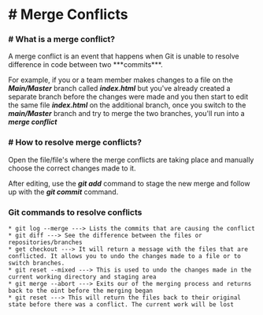 <h1># Merge Conflicts</h1>

<h3># What is a merge conflict?</h3>

<p>A merge conflict is an event that happens when Git is unable to resolve difference in code between two ***commits***.

For example, if you or a team member makes changes to a file on the ***Main/Master*** branch called ***index.html*** but you've already created a separate branch before the changes were made and you then start to edit the same file ***index.html*** on the additional branch, once you switch to the ***main/Master*** branch and try to merge the two branches, you'll run into a ***merge conflict*** </p>

<h3># How to resolve merge conflicts?</h3>

<p>Open the file/file's where the merge conflicts are taking place and manually choose the correct changes made to it.

After editing, use the ***git add*** command to stage the new merge and follow up with the ***git commit*** command.</p>

<h3>Git commands to resolve conflicts</h3>

	* git log --merge ---> Lists the commits that are causing the conflict
	* git diff ---> See the difference between the files or repositories/branches
	* get checkout ---> It will return a message with the files that are conflicted. It allows you to undo the changes made to a file or to switch branches.
	* git reset --mixed ---> This is used to undo the changes made in the current working directory and staging area
	* git merge --abort ---> Exits our of the merging process and returns back to the oint before the merging began
	* git reset ---> This will return the files back to their original state before there was a conflict. The current work will be lost


